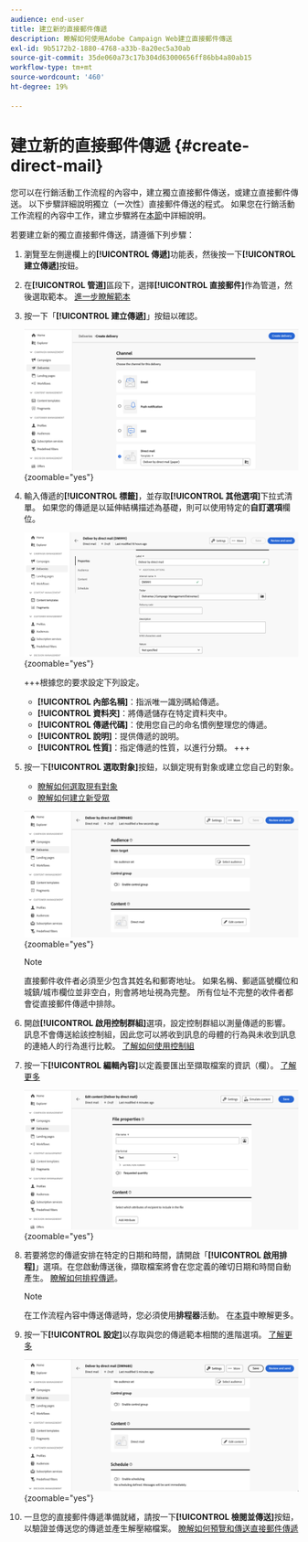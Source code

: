 ```yaml
---
audience: end-user
title: 建立新的直接郵件傳遞
description: 瞭解如何使用Adobe Campaign Web建立直接郵件傳送
exl-id: 9b5172b2-1880-4768-a33b-8a20ec5a30ab
source-git-commit: 35de060a73c17b304d63000656ff86bb4a80ab15
workflow-type: tm+mt
source-wordcount: '460'
ht-degree: 19%

---
```


# 建立新的直接郵件傳遞 {#create-direct-mail}

您可以在行銷活動工作流程的內容中，建立獨立直接郵件傳送，或建立直接郵件傳送。 以下步驟詳細說明獨立（一次性）直接郵件傳送的程式。 如果您在行銷活動工作流程的內容中工作，建立步驟將在[本節](../workflows/activities/channels.md#create-a-delivery-in-a-campaign-workflow)中詳細說明。

若要建立新的獨立直接郵件傳送，請遵循下列步驟：

1. 瀏覽至左側邊欄上的&#x200B;**[!UICONTROL 傳遞]**&#x200B;功能表，然後按一下&#x200B;**[!UICONTROL 建立傳遞]**&#x200B;按鈕。

1. 在&#x200B;**[!UICONTROL 管道]**&#x200B;區段下，選擇&#x200B;**[!UICONTROL 直接郵件]**&#x200B;作為管道，然後選取範本。 [進一步瞭解範本](../msg/delivery-template.md)

1. 按一下「**[!UICONTROL 建立傳遞]**」按鈕以確認。

   ![](assets/dm-create.png){zoomable="yes"}

1. 輸入傳遞的&#x200B;**[!UICONTROL 標籤]**，並存取&#x200B;**[!UICONTROL 其他選項]**&#x200B;下拉式清單。 如果您的傳遞是以延伸結構描述為基礎，則可以使用特定的&#x200B;**自訂選項**&#x200B;欄位。

   ![](assets/dm-properties.png){zoomable="yes"}

   +++根據您的要求設定下列設定。
   * **[!UICONTROL 內部名稱]**：指派唯一識別碼給傳遞。
   * **[!UICONTROL 資料夾]**：將傳遞儲存在特定資料夾中。
   * **[!UICONTROL 傳遞代碼]**：使用您自己的命名慣例整理您的傳遞。
   * **[!UICONTROL 說明]**：提供傳遞的說明。
   * **[!UICONTROL 性質]**：指定傳遞的性質，以進行分類。
+++

1. 按一下&#x200B;**[!UICONTROL 選取對象]**&#x200B;按鈕，以鎖定現有對象或建立您自己的對象。

   * [瞭解如何選取現有對象](../audience/add-audience.md)
   * [瞭解如何建立新受眾](../audience/one-time-audience.md)

   ![](assets/dm-audience.png){zoomable="yes"}

   >[!NOTE]
   >
   >直接郵件收件者必須至少包含其姓名和郵寄地址。 如果名稱、郵遞區號欄位和城鎮/城市欄位並非空白，則會將地址視為完整。 所有位址不完整的收件者都會從直接郵件傳遞中排除。

1. 開啟&#x200B;**[!UICONTROL 啟用控制群組]**&#x200B;選項，設定控制群組以測量傳遞的影響。 訊息不會傳送給該控制組，因此您可以將收到訊息的母體的行為與未收到訊息的連絡人的行為進行比較。 [了解如何使用控制組](../audience/control-group.md)

1. 按一下&#x200B;**[!UICONTROL 編輯內容]**&#x200B;以定義要匯出至擷取檔案的資訊（欄）。 [了解更多](content-direct-mail.md)

   ![](assets/dm-content.png){zoomable="yes"}

1. 若要將您的傳遞安排在特定的日期和時間，請開啟「**[!UICONTROL 啟用排程]**」選項。在您啟動傳送後，擷取檔案將會在您定義的確切日期和時間自動產生。 [瞭解如何排程傳遞](../msg/gs-deliveries.md#gs-schedule)。

   >[!NOTE]
   >
   >在工作流程內容中傳送傳遞時，您必須使用&#x200B;**排程器**&#x200B;活動。 在[本頁](../workflows/activities/scheduler.md)中瞭解更多。

1. 按一下&#x200B;**[!UICONTROL 設定]**&#x200B;以存取與您的傳遞範本相關的進階選項。 [了解更多](../advanced-settings/delivery-settings.md)

   ![](assets/dm-settings.png){zoomable="yes"}

1. 一旦您的直接郵件傳遞準備就緒，請按一下&#x200B;**[!UICONTROL 檢閱並傳送]**&#x200B;按鈕，以驗證並傳送您的傳遞並產生解壓縮檔案。 [瞭解如何預覽和傳送直接郵件傳遞](send-direct-mail.md)
